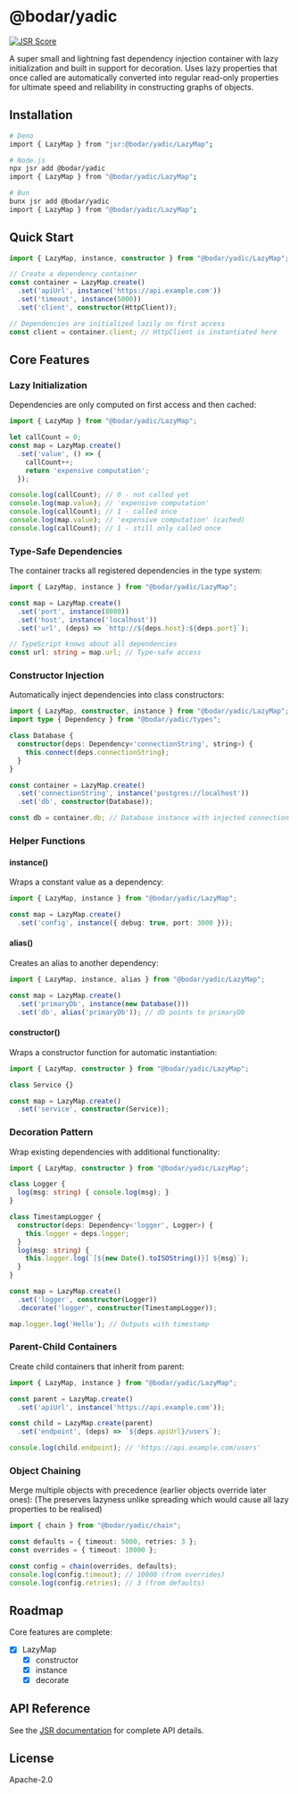 # @bodar/yadic
[![JSR Score](https://jsr.io/badges/@bodar/yadic/score)](https://jsr.io/@bodar/yadic)

A super small and lightning fast dependency injection container with lazy initialization and built in support for decoration.
Uses lazy properties that once called are automatically converted into regular read-only properties for ultimate speed and reliability in constructing graphs of objects.

## Installation

```bash
# Deno
import { LazyMap } from "jsr:@bodar/yadic/LazyMap";

# Node.js
npx jsr add @bodar/yadic
import { LazyMap } from "@bodar/yadic/LazyMap";

# Bun
bunx jsr add @bodar/yadic
import { LazyMap } from "@bodar/yadic/LazyMap";
```

## Quick Start

```typescript
import { LazyMap, instance, constructor } from "@bodar/yadic/LazyMap";

// Create a dependency container
const container = LazyMap.create()
  .set('apiUrl', instance('https://api.example.com'))
  .set('timeout', instance(5000))
  .set('client', constructor(HttpClient));

// Dependencies are initialized lazily on first access
const client = container.client; // HttpClient is instantiated here
```

## Core Features

### Lazy Initialization

Dependencies are only computed on first access and then cached:

```typescript
import { LazyMap } from "@bodar/yadic/LazyMap";

let callCount = 0;
const map = LazyMap.create()
  .set('value', () => {
    callCount++;
    return 'expensive computation';
  });

console.log(callCount); // 0 - not called yet
console.log(map.value); // 'expensive computation'
console.log(callCount); // 1 - called once
console.log(map.value); // 'expensive computation' (cached)
console.log(callCount); // 1 - still only called once
```

### Type-Safe Dependencies

The container tracks all registered dependencies in the type system:

```typescript
import { LazyMap, instance } from "@bodar/yadic/LazyMap";

const map = LazyMap.create()
  .set('port', instance(8080))
  .set('host', instance('localhost'))
  .set('url', (deps) => `http://${deps.host}:${deps.port}`);

// TypeScript knows about all dependencies
const url: string = map.url; // Type-safe access
```

### Constructor Injection

Automatically inject dependencies into class constructors:

```typescript
import { LazyMap, constructor, instance } from "@bodar/yadic/LazyMap";
import type { Dependency } from "@bodar/yadic/types";

class Database {
  constructor(deps: Dependency<'connectionString', string>) {
    this.connect(deps.connectionString);
  }
}

const container = LazyMap.create()
  .set('connectionString', instance('postgres://localhost'))
  .set('db', constructor(Database));

const db = container.db; // Database instance with injected connection string
```

### Helper Functions

#### instance()
Wraps a constant value as a dependency:

```typescript
import { LazyMap, instance } from "@bodar/yadic/LazyMap";

const map = LazyMap.create()
  .set('config', instance({ debug: true, port: 3000 }));
```

#### alias()
Creates an alias to another dependency:

```typescript
import { LazyMap, instance, alias } from "@bodar/yadic/LazyMap";

const map = LazyMap.create()
  .set('primaryDb', instance(new Database()))
  .set('db', alias('primaryDb')); // db points to primaryDb
```

#### constructor()
Wraps a constructor function for automatic instantiation:

```typescript
import { LazyMap, constructor } from "@bodar/yadic/LazyMap";

class Service {}

const map = LazyMap.create()
  .set('service', constructor(Service));
```

### Decoration Pattern

Wrap existing dependencies with additional functionality:

```typescript
import { LazyMap, constructor } from "@bodar/yadic/LazyMap";

class Logger {
  log(msg: string) { console.log(msg); }
}

class TimestampLogger {
  constructor(deps: Dependency<'logger', Logger>) {
    this.logger = deps.logger;
  }
  log(msg: string) {
    this.logger.log(`[${new Date().toISOString()}] ${msg}`);
  }
}

const map = LazyMap.create()
  .set('logger', constructor(Logger))
  .decorate('logger', constructor(TimestampLogger));

map.logger.log('Hello'); // Outputs with timestamp
```

### Parent-Child Containers

Create child containers that inherit from parent:

```typescript
import { LazyMap, instance } from "@bodar/yadic/LazyMap";

const parent = LazyMap.create()
  .set('apiUrl', instance('https://api.example.com'));

const child = LazyMap.create(parent)
  .set('endpoint', (deps) => `${deps.apiUrl}/users`);

console.log(child.endpoint); // 'https://api.example.com/users'
```

### Object Chaining

Merge multiple objects with precedence (earlier objects override later ones):
(The preserves lazyness unlike spreading which would cause all lazy properties to be realised)

```typescript
import { chain } from "@bodar/yadic/chain";

const defaults = { timeout: 5000, retries: 3 };
const overrides = { timeout: 10000 };

const config = chain(overrides, defaults);
console.log(config.timeout); // 10000 (from overrides)
console.log(config.retries); // 3 (from defaults)
```

## Roadmap

Core features are complete:
- [x] LazyMap
  - [x] constructor
  - [x] instance
  - [x] decorate

## API Reference

See the [JSR documentation](https://jsr.io/@bodar/yadic) for complete API details.

## License

Apache-2.0
